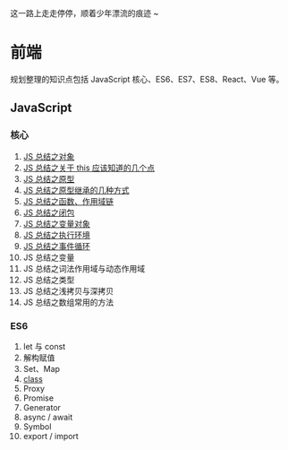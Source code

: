这一路上走走停停，顺着少年漂流的痕迹 ~

# 前端

规划整理的知识点包括 JavaScript 核心、ES6、ES7、ES8、React、Vue 等。

## JavaScript

### 核心

1. [JS 总结之对象](https://github.com/KaronAmI/blog/issues/20)
2. [JS 总结之关于 this 应该知道的几个点](https://github.com/KaronAmI/blog/issues/21)
3. [JS 总结之原型](https://github.com/KaronAmI/blog/issues/22)
4. [JS 总结之原型继承的几种方式](https://github.com/KaronAmI/blog/issues/23)
5. [JS 总结之函数、作用域链](https://github.com/KaronAmI/blog/issues/25)
6. [JS 总结之闭包](https://github.com/KaronAmI/blog/issues/26)
7. [JS 总结之变量对象](https://github.com/KaronAmI/blog/issues/27)
8. [JS 总结之执行环境](https://github.com/KaronAmI/blog/issues/28)
9. [JS 总结之事件循环](https://github.com/KaronAmI/blog/issues/29)
10. JS 总结之变量
11. JS 总结之词法作用域与动态作用域
12. JS 总结之类型
13. JS 总结之浅拷贝与深拷贝
14. JS 总结之数组常用的方法

### ES6

1. let 与 const
2. 解构赋值
3. Set、Map
4. [class](https://github.com/KaronAmI/blog/issues/24)
5. Proxy
6. Promise
7. Generator
8. async / await
9. Symbol
10. export / import

